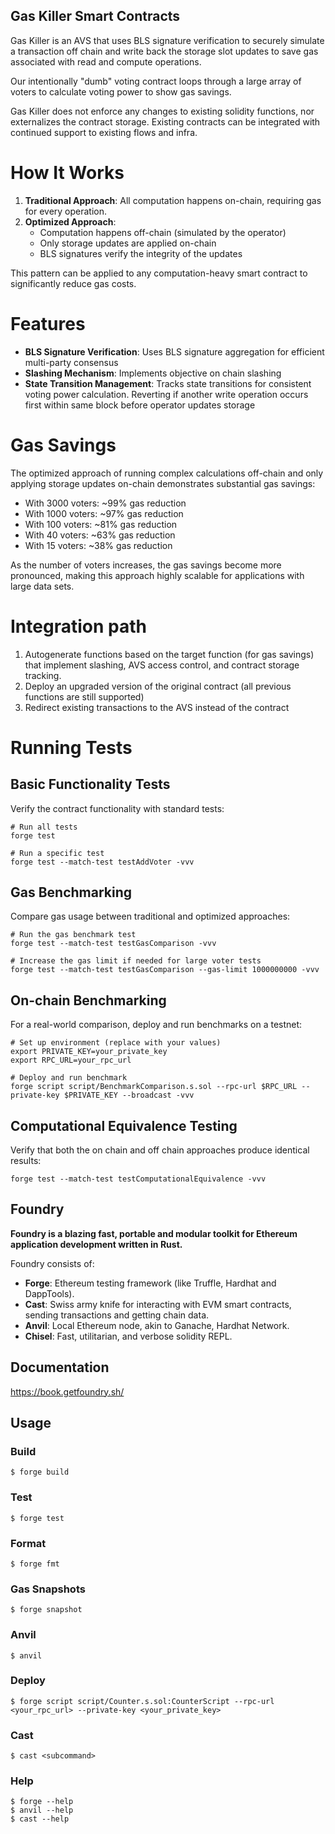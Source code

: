 ## Gas Killer Smart Contracts 

Gas Killer is an AVS that uses BLS signature verification to securely simulate a transaction off chain and write back the storage slot updates to save gas associated with read and compute operations.

Our intentionally "dumb" voting contract loops through a large array of voters to calculate voting power to show gas savings.

Gas Killer does not enforce any changes to existing solidity functions, nor externalizes the contract storage. Existing contracts can be integrated with continued support to existing flows and infra. 

# How It Works

1. **Traditional Approach**: All computation happens on-chain, requiring gas for every operation.
2. **Optimized Approach**: 
   - Computation happens off-chain (simulated by the operator)
   - Only storage updates are applied on-chain
   - BLS signatures verify the integrity of the updates

This pattern can be applied to any computation-heavy smart contract to significantly reduce gas costs.

# Features 
- **BLS Signature Verification**: Uses BLS signature aggregation for efficient multi-party consensus
- **Slashing Mechanism**: Implements objective on chain slashing
- **State Transition Management**: Tracks state transitions for consistent voting power calculation. Reverting if another write operation occurs first within same block before operator updates storage

# Gas Savings 

The optimized approach of running complex calculations off-chain and only applying storage updates on-chain demonstrates substantial gas savings:

- With 3000 voters: ~99% gas reduction
- With 1000 voters: ~97% gas reduction
- With 100 voters: ~81% gas reduction
- With 40 voters: ~63% gas reduction
- With 15 voters: ~38% gas reduction

As the number of voters increases, the gas savings become more pronounced, making this approach highly scalable for applications with large data sets.


# Integration path 
1. Autogenerate functions based on the target function (for gas savings) that implement slashing, AVS access control, and contract storage tracking.
2. Deploy an upgraded version of the original contract (all previous functions are still supported) 
3. Redirect existing transactions to the AVS instead of the contract 

# Running Tests

## Basic Functionality Tests

Verify the contract functionality with standard tests:

```shell
# Run all tests
forge test

# Run a specific test
forge test --match-test testAddVoter -vvv
```

## Gas Benchmarking

Compare gas usage between traditional and optimized approaches:

```shell
# Run the gas benchmark test
forge test --match-test testGasComparison -vvv

# Increase the gas limit if needed for large voter tests
forge test --match-test testGasComparison --gas-limit 1000000000 -vvv
```

## On-chain Benchmarking

For a real-world comparison, deploy and run benchmarks on a testnet:

```shell
# Set up environment (replace with your values)
export PRIVATE_KEY=your_private_key
export RPC_URL=your_rpc_url

# Deploy and run benchmark
forge script script/BenchmarkComparison.s.sol --rpc-url $RPC_URL --private-key $PRIVATE_KEY --broadcast -vvv
```

## Computational Equivalence Testing

Verify that both the on chain and off chain approaches produce identical results:

```shell
forge test --match-test testComputationalEquivalence -vvv
```

## Foundry

**Foundry is a blazing fast, portable and modular toolkit for Ethereum application development written in Rust.**

Foundry consists of:

-   **Forge**: Ethereum testing framework (like Truffle, Hardhat and DappTools).
-   **Cast**: Swiss army knife for interacting with EVM smart contracts, sending transactions and getting chain data.
-   **Anvil**: Local Ethereum node, akin to Ganache, Hardhat Network.
-   **Chisel**: Fast, utilitarian, and verbose solidity REPL.

## Documentation

https://book.getfoundry.sh/

## Usage

### Build

```shell
$ forge build
```

### Test

```shell
$ forge test
```

### Format

```shell
$ forge fmt
```

### Gas Snapshots

```shell
$ forge snapshot
```

### Anvil

```shell
$ anvil
```

### Deploy

```shell
$ forge script script/Counter.s.sol:CounterScript --rpc-url <your_rpc_url> --private-key <your_private_key>
```

### Cast

```shell
$ cast <subcommand>
```

### Help

```shell
$ forge --help
$ anvil --help
$ cast --help
```
